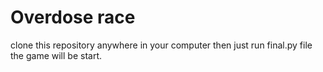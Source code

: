 # Overdose race

clone this repository anywhere in your computer then just run final.py file the game will be start.

